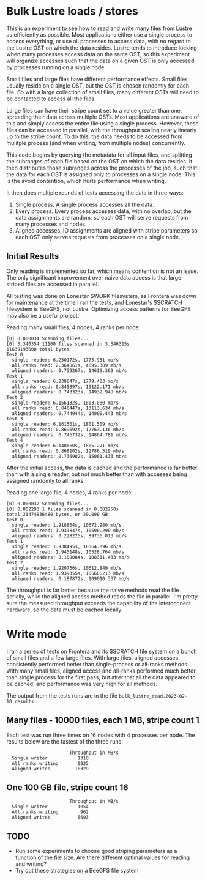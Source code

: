# Bulk Lustre loads / stores

This is an experiment to see how to read and write many files from Lustre as efficiently as possible.
Most applications either use a single process to access everything, or use all processes to access
data, with no regard to the Lustre OST on which the data resides. Lustre tends to introduce locking
when many processes access data on the same OST, so this experiment will organize accesses such
that the data on a given OST is only accessed by processes running on a single node.

Small files and large files have different performance effects. Small files usually reside
on a single OST, but the OST is chosen randomly for each file. So with a large collection of
small files, many different OSTs will need to be contacted to access all the files.

Large files can have their stripe count set to a value greater than one, spreading their data
across multiple OSTs. Most applications are unaware of this and simply access the entire file
using a single process. However, these files can be accessed in parallel, with the throughput
scaling nearly linearly up to the stripe count. To do this, the data needs to be accessed
from mulitple process (and when writing, from multiple nodes) concurrently.

This code begins by querying the metadata for all input files, and splitting the subranges of
each file based on the OST on which the data resides. It then distributes those subranges across
the processes of the job, such that the data for each OST is assigned only to processes
on a single node. This is the avoid contention, which hurts performance when writing.

It then does multiple rounds of tests accessing the data in three ways:

1. Single process. A single process accesses all the data.
2. Every process. Every process accesses data, with no overlap, but the data assignments are random, so each OST will serve requests from many processes and nodes.
3. Aligned accesses. IO assignments are aligned with stripe parameters so each OST only serves requests from processes on a single node.

## Initial Results

Only reading is implemented so far, which means contention is not an issue. The only significant improvement
over naive data access is that large striped files are accessed in parallel.

All testing was done on Lonestar $WORK filesystem, as Frontera was down for maintenance at the time I ran the tests,
and Lonestar's $SCRATCH filesystem is BeeGFS, not Lustre. Optimizing access patterns for BeeGFS may also be a useful project.

Reading many small files, 4 nodes, 4 ranks per node:

```
[0] 0.000034 Scanning files...
[0] 3.346354 11100 files scanned in 3.346315s
11639193600 total bytes
Test 0
  single reader: 6.250172s, 1775.951 mb/s
  all ranks read: 2.364061s, 4695.309 mb/s
  aligned readers: 0.759267s, 14619.369 mb/s
Test 1
  single reader: 6.238047s, 1779.403 mb/s
  all ranks read: 0.845897s, 13122.171 mb/s
  aligned readers: 0.743323s, 14932.948 mb/s
Test 2
  single reader: 6.156132s, 1803.080 mb/s
  all ranks read: 0.846447s, 13113.634 mb/s
  aligned readers: 0.744944s, 14900.443 mb/s
Test 3
  single reader: 6.161501s, 1801.509 mb/s
  all ranks read: 0.869692s, 12763.136 mb/s
  aligned readers: 0.746732s, 14864.781 mb/s
Test 4
  single reader: 6.148660s, 1805.271 mb/s
  all ranks read: 0.868102s, 12786.519 mb/s
  aligned readers: 0.736982s, 15061.433 mb/s
```
After the initial access, the data is cached and the performance is far better than with a single reader, 
but not much better than with accesses being assigned randomly to all ranks.

Reading one large file, 4 nodes, 4 ranks per node:

```
[0] 0.000037 Scanning files...
[0] 0.002293 1 files scanned in 0.002250s
total 21474836480 bytes, or 20.000 GB
Test 0
  single reader: 1.918864s, 10672.980 mb/s
  all ranks read: 1.933847s, 10590.290 mb/s
  aligned readers: 0.228225s, 89736.013 mb/s
Test 1
  single reader: 1.938495s, 10564.896 mb/s
  all ranks read: 1.945148s, 10528.764 mb/s
  aligned readers: 0.189084s, 108311.433 mb/s
Test 2
  single reader: 1.929736s, 10612.849 mb/s
  all ranks read: 1.939355s, 10560.213 mb/s
  aligned readers: 0.187872s, 109010.337 mb/s
```

The throughput is far better because the naive methods read the file serially, while the aligned access method reads the file in parallel.
I'm pretty sure the measured throughput exceeds the capability of the interconnect hardware, so the data must be cached locally.

# Write mode

I ran a series of tests on Frontera and its $SCRATCH file system on a bunch of small files and a few large files.
With large files, aligned accesses consistently performed better than single-process or all-ranks methods.
With many small files, aligned access and all-ranks performed much better than single process for the first pass,
but after that all the data appeared to be cached, and performance was very high for all methods.

The output from the tests runs are in the file `bulk_lustre_read.2023-02-10.results`

## Many files - 10000 files, each 1 MB, stripe count 1

Each test was run three times on 16 nodes with 4 processes per node.
The results below are the fastest of the three runs.

```
                       Throughput in MB/s
  Single writer           1310
  All ranks writing       9925
  Aligned writes         18329
```

## One 100 GB file, stripe count 16

```
                       Throughput in MB/s
  Single writer           1054
  All ranks writing        962
  Aligned writes          5693
```

## TODO

- Run some experiments to choose good striping parameters as a function of the file size. Are there different optimal values for reading and writing?
- Try out these strategies on a BeeGFS file system

